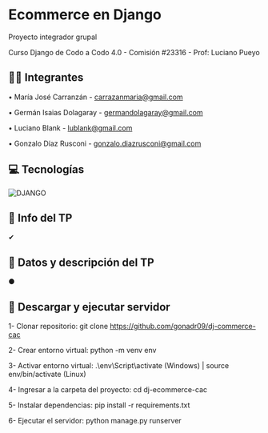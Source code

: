 # Ecommerce en Django
Proyecto integrador grupal

Curso Django de Codo a Codo 4.0 - Comisión #23316 - Prof: Luciano Pueyo



## 🧍‍♂️ Integrantes

• María José Carranzán - carrazanmaria@gmail.com

• Germán Isaias Dolagaray - germandolagaray@gmail.com

• Luciano Blank - lublank@gmail.com

• Gonzalo Díaz Rusconi - gonzalo.diazrusconi@gmail.com



## 💻 Tecnologías

![DJANGO](https://img.shields.io/pypi/frameworkversions/django/coderedcms.svg)



## 📒 Info del TP

✔ 



## 📄 Datos y descripción del TP

● 



## 🚀 Descargar y ejecutar servidor

1- Clonar repositorio: git clone https://github.com/gonadr09/dj-commerce-cac

2- Crear entorno virtual: python -m venv env

3- Activar entorno virtual: .\env\Script\activate (Windows) | source env/bin/activate (Linux)

4- Ingresar a la carpeta del proyecto: cd dj-ecommerce-cac

5- Instalar dependencias: pip install -r requirements.txt

6- Ejecutar el servidor: python manage.py runserver
